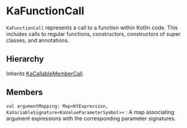 # KaFunctionCall

`KaFunctionCall` represents a call to a function within Kotlin code. This includes calls to regular functions,
constructors, constructors of super classes, and annotations.

## Hierarchy

Inherits [KaCallableMemberCall](KaCallableMemberCall.md).

## Members

`val argumentMapping: Map<KtExpression, KaVariableSignature<KaValueParameterSymbol>>`
: A map associating argument expressions with the corresponding parameter signatures.